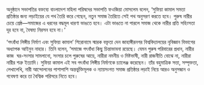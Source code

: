 অনুষ্ঠানে সভাপতির বক্তব্যে বাংলাদেশ মহিলা পরিষদের সভাপতি ফওজিয়া মোসলেম বলেন, ‘সুফিয়া কামাল সমতা প্রতিষ্ঠার জন্য লড়াইয়ের যে পথ তৈরি করে গেছেন, নতুন সমাজ তৈরিতে সেই পথ অনুসরণ করতে হবে। পুরুষ নারীর চেয়ে শ্রেষ্ঠ—সমাজের এ ধরনের বদ্ধমূল ধারণা ভাঙতে হবে। এটা ভাঙতে না পারলে সমাজ থেকে নারীর প্রতি সহিংসতা দূর হবে না, বৈষম্য নিরসন হবে না।’

‘গৎবাঁধা লিঙ্গীয় নির্মাণ এবং সুফিয়া কামাল’ শিরোনামে স্মারক বক্তৃতা দেন জাহাঙ্গীরনগর বিশ্ববিদ্যালয়ের নৃবিজ্ঞান বিভাগের অধ্যাপক আইনুন নাহার। তিনি বলেন, ‘সমাজে গৎবাঁধা কিছু চিন্তাভাবনা রয়েছে। যেমন পুরুষ পরিবারের প্রধান, নারীর কাজ  ঘর-সংসার সামলানো, সংসার চলে পুরুষের আয়ে, নারীরা নমনীয় ও মিষ্টভাষী, নারী রাজনীতি বোঝে না, নারীরা নারীর শত্রু ইত্যাদি। সুফিয়া কামাল এই সব গৎবাঁধা লিঙ্গীয় নির্মাণকে চ্যালেঞ্জ করেছেন। তাঁর বহুমাত্রিক সত্তা, সম্পৃক্ততা, লেখালেখি, নারী আন্দোলনের পাশাপাশি অন্তর্ভুক্তিমূলক ও ন্যায়সংগত সমাজ প্রতিষ্ঠার লড়াই নিয়ে আরও অনুসন্ধান ও গবেষণা করে তা বৈশ্বিক পরিসরে নিতে হবে।
